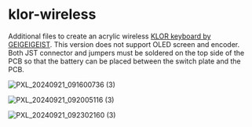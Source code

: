 # klor-wireless
Additional files to create an acrylic wireless [KLOR keyboard by GEIGEIGEIST](https://github.com/GEIGEIGEIST/KLOR). This version does not support OLED screen and encoder. Both JST connector and jumpers must be soldered on the top side of the PCB so that the battery can be placed between the switch plate and the PCB.

![PXL_20240921_091600736 (3)](https://github.com/user-attachments/assets/b89741f2-3589-40ec-af46-1e337f8da054)

![PXL_20240921_092005116 (3)](https://github.com/user-attachments/assets/9c370f95-b10d-47fc-b643-edf4fe235596)

![PXL_20240921_092302160 (3)](https://github.com/user-attachments/assets/59c8af63-d981-43f6-a378-73fc4baa2e87)
